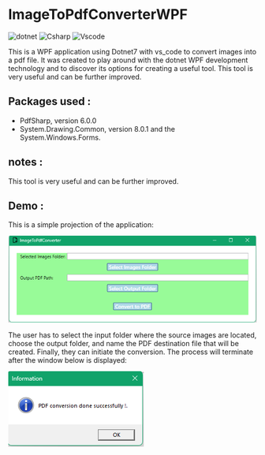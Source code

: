 # ImageToPdfConverterWPF

![dotnet](https://img.shields.io/badge/.NET-512BD4?style=for-the-badge&logo=dotnet&logoColor=white)
![Csharp](https://img.shields.io/badge/C%23-239120?style=for-the-badge&logo=csharp&logoColor=white)
![Vscode](https://img.shields.io/badge/VSCode-0078D4?style=for-the-badge&logo=visual%20studio%20code&logoColor=white)

This is a WPF application using Dotnet7 with vs_code to convert images into a pdf file. It was created to play around with the dotnet WPF development technology and to discover its options for creating a useful tool.
This tool is very useful and can be further improved.

## Packages used :

- PdfSharp, version 6.0.0
- System.Drawing.Common, version 8.0.1
  and the System.Windows.Forms.

## notes :

This tool is very useful and can be further improved.

## Demo :

This is a simple projection of the application:

![Executable_image](/Images/Executable.png)

The user has to select the input folder where the source images are located, choose the output folder, and name the PDF destination file that will be created. Finally, they can initiate the conversion. The process will terminate after the window below is displayed:

![Conversion completed](./Images/operation%20success.png)
